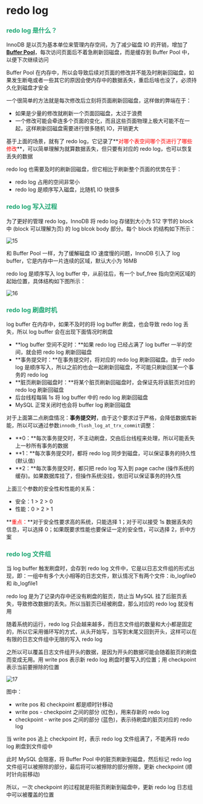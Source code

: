 # redo log

### <font color=#1FA774>redo log 是什么？</font>

InnoDB 是以页为基本单位来管理内存空间，为了减少磁盘 IO 的开销，增加了 **[Buffer Pool](./InnoDB的Buffer-Pool.html)**，每次访问页面后不着急刷新回磁盘，而是缓存到 Buffer Pool 中，以便下次继续访问

Buffer Pool 在内存中，所以会导致后续对页面的修改并不能及时刷新回磁盘，如果发生断电或者一些其它的原因会使内存中的数据丢失，重启后啥也没了，必须持久化到磁盘才安全

一个很简单的方法就是每次修改后立刻将页面刷新回磁盘，这样做的弊端在于：

- 如果是少量的修改就刷新一个页面回磁盘，太过于浪费
- 一个修改可能会牵连多个页面的变化，而且这些页面物理上极大可能不在一起，这样刷新回磁盘需要进行很多随机 IO，开销更大

基于上面的场景，就有了 redo log，它记录了**<font color='red'>对哪个表空间哪个页进行了哪些修改</font>**，可以简单理解为就算数据丢失，但只要有对应的 redo log，也可以恢复丢失的数据

redo log 也需要及时的刷新回磁盘，但它相比于刷新整个页面的优势在于：

- redo log 占用的空间非常小
- redo log 是顺序写入磁盘，比随机 IO 快很多

### <font color=#1FA774>redo log 写入过程</font>

为了更好的管理 redo log，InnoDB 将 redo log 存储到大小为 512 字节的 block 中 (block 可以理解为页) 的 log blcok body 部分。每个 block 的结构如下所示：

![15](https://cdn.jsdelivr.net/gh/LFool/new-image-hosting@master/20230501/0510001682889000LolYCa15.svg)

和 Buffer Pool 一样，为了缓解磁盘 IO 速度慢的问题，InnoDB 引入了 log buffer，它是内存中一片连续的区域，默认大小为 16MB

redo log 是顺序写入 log buffer 中，从前往后，有一个 buf_free 指向空闲区域的起始位置，具体结构如下图所示：

![16](https://cdn.jsdelivr.net/gh/LFool/new-image-hosting@master/20230501/0519441682889584T85M4Q16.svg)

### <font color=#1FA774>redo log 刷盘时机</font>

log buffer 在内存中，如果不及时的将 log buffer 刷盘，也会导致 redo log 丢失，所以 log buffer 会在出现下面情况时刷盘

- **log buffer 空间不足时：**如果 redo log 已经占满了 log buffer 一半的空间，就会把 redo log 刷新回磁盘
- **事务提交时：**在事务提交时，将对应的 redo log 刷新回磁盘。由于 redo log 是顺序写入，所以之前的也会一起刷新回磁盘，不可能只刷新回某一个事务的 redo log
- **脏页刷新回磁盘时：**将某个脏页刷新回磁盘时，会保证先将该脏页对应的 redo log 刷新回磁盘
- 后台线程每隔 1s 将 log buffer 中的 redo log 刷新回磁盘
- MySQL 正常关闭时也会将 buffer log 刷新回磁盘

对于上面第二点刷盘情况：**事务提交时**，由于这个要求过于严格，会降低数据库新能，所以可以通过参数`innodb_flush_log_at_trx_commit`调整：

- **0：**每次事务提交时，不主动刷盘，交由后台线程来处理，所以可能丢失上一秒所有事务的数据
- **1：**每次事务提交时，都将 redo log 同步到磁盘，可以保证事务的持久性 (默认值)
- **2：**每次事务提交时，都只把 redo log 写入到 page cache (操作系统的缓存)。如果数据库挂了，但操作系统没挂，依旧可以保证事务的持久性

上面三个参数的安全性和性能的关系：

- 安全：1 > 2 > 0
- 性能：0 > 2 > 1

**<font color='red'>重点：</font>**对于安全性要求高的系统，只能选择 1；对于可以接受 1s 数据丢失的信息，可以选择 0；如果既要求性能也要保证一定的安全性，可以选择 2，折中方案

### <font color=#1FA774>redo log 文件组</font>

当 log buffer 触发刷盘时，会存到 redo log 文件中，它是以日志文件组的形式出现，即：一组中有多个大小相等的日志文件，默认情况下有两个文件：ib_logfile0 和 ib_logfile1

redo log 是为了记录内存中还没有刷盘的脏页，防止当 MySQL 挂了后脏页丢失，导致修改数据的丢失。所以当脏页已经被刷盘，那么对应的 redo log 就没有用

随着系统的运行，redo log 只会越来越多，而日志文件组的数量和大小都是固定的，所以它采用循环写的方式，从头开始写，当写到末尾又回到开头，这样可以在有限的日志文件组中无限的写入 redo log

之所以可以覆盖日志文件组开头的数据，是因为开头的数据可能会随着脏页的刷盘而变成无用。用 write pos 表示新 redo log 刷盘时要写入的位置；用 checkpoint 表示当前要擦除的位置

![17](https://cdn.jsdelivr.net/gh/LFool/new-image-hosting@master/20230501/1903361682939016BZkSK817.svg)

图中：

- write pos 和 checkpoint 都是顺时针移动
- write pos - checkpoint 之间的部分 (红色)，用来存新的 redo log
- checkpoint - write pos 之间的部分 (蓝色)，表示待刷盘的脏页对应的 redo log

当 write pos 追上 checkpoint 时，表示 redo log 文件组满了，不能再将 redo log 刷盘到文件组中

此时 MySQL 会阻塞，将 Buffer Pool 中的脏页刷新到磁盘，然后标记 redo log 文件组可以被擦除的部分，最后将可以被擦除的部分擦除，更新 checkpoint (顺时针向前移动)

所以，一次 checkpoint 的过程就是将脏页刷新到磁盘中，更新 redo log 日志组中可以被覆盖的位置